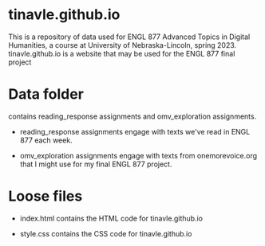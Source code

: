 # tinavle.github.io
This is a repository of data used for ENGL 877 Advanced Topics in Digital Humanities, a course at University of Nebraska-Lincoln, spring 2023. 
tinavle.github.io is a website that may be used for the ENGL 877 final project


# Data folder
contains reading_response assignments and omv_exploration assignments.  


* reading_response assignments engage with texts we've read in ENGL 877 each week.


* omv_exploration assignments engage with texts from onemorevoice.org that I might use for my final ENGL 877 project.


# Loose files

* index.html contains the HTML code for tinavle.github.io

* style.css contains the CSS code for tinavle.github.io
